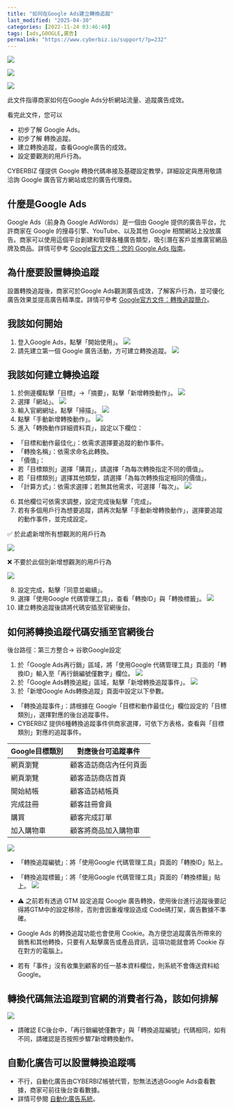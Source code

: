 ```yaml
---
title: "如何在Google Ads建立轉換追蹤"
last_modified: "2025-04-30"
categories: [2022-11-24 03:46:40]
tags: [ads,GOOGLE,廣告]
permalink: "https://www.cyberbiz.io/support/?p=232"
---
```


![](https://www.cyberbiz.io/support/wp-content/uploads/適用站別.png)

[![](https://www.cyberbiz.io/support/wp-content/uploads/台灣站.png)](https://www.cyberbiz.io/support/?page_id=2490)

[![](https://www.cyberbiz.io/support/wp-content/uploads/北美站.png)](https://www.cyberbiz.io/support/?page_id=9206)

此文件指導商家如何在Google Ads分析網站流量、追蹤廣告成效。

看完此文件，您可以

* 初步了解 Google Ads。
* 初步了解 轉換追蹤。
* 建立轉換追蹤，查看Google廣告的成效。
* 設定要觀測的用戶行為。

CYBERBIZ 僅提供 Google 轉換代碼串接及基礎設定教學，詳細設定與應用敬請洽詢 Google 廣告官方網站或您的廣告代理商。

## 什麼是Google Ads

Google Ads（前身為 Google AdWords）是一個由 Google 提供的廣告平台，允許商家在 Google
的搜尋引擎、YouTube、以及其他 Google
相關網站上投放廣告。商家可以使用這個平台創建和管理各種廣告類型，吸引潛在客戶並推廣官網品牌及商品。詳情可參考 [Google官方文件：您的 Google
Ads 指南](https://support.google.com/google-ads/answer/6146252)。

## 為什麼要設置轉換追蹤

設置轉換追蹤後，商家可於Google Ads觀測廣告成效，了解客戶行為，並可優化廣告效果並提高廣告精準度。詳情可參考
[Google官方文件：轉換追蹤簡介](https://support.google.com/google-ads/answer/1722022?hl=zh-Hant)。

## 我該如何開始

1. 登入Google Ads，點擊「開始使用」。 [![](https://www.cyberbiz.io/support/wp-content/uploads/google-ads轉換追蹤01-1024x490.png)](https://www.cyberbiz.io/support/wp-content/uploads/google-ads轉換追蹤01.png)
2. 請先建立第一個 Google 廣告活動，方可建立轉換追蹤。 [![](https://www.cyberbiz.io/support/wp-content/uploads/google-ads轉換追蹤02-1024x486.png)](https://www.cyberbiz.io/support/wp-content/uploads/google-ads轉換追蹤02.png)



## 我該如何建立轉換追蹤

1. 於側邊欄點擊「目標」→「摘要」，點擊「新增轉換動作」。 [![](https://www.cyberbiz.io/support/wp-content/uploads/google-ads轉換追蹤03-1024x486.png)](https://www.cyberbiz.io/support/wp-content/uploads/google-ads轉換追蹤03.png)
2. 選擇「網站」。 [![](https://www.cyberbiz.io/support/wp-content/uploads/google-ads轉換追蹤04-1024x486.png)](https://www.cyberbiz.io/support/wp-content/uploads/google-ads轉換追蹤04.png)
3. 輸入官網網址，點擊「掃描」。 [![](https://www.cyberbiz.io/support/wp-content/uploads/google-ads轉換追蹤05-1024x486.png)](https://www.cyberbiz.io/support/wp-content/uploads/google-ads轉換追蹤05.png)
4. 點擊「手動新增轉換動作」。 [![](https://www.cyberbiz.io/support/wp-content/uploads/google-ads轉換追蹤06-1024x486.png)](https://www.cyberbiz.io/support/wp-content/uploads/google-ads轉換追蹤06.png)
5. 進入「轉換動作詳細資料頁」，設定以下欄位： 
* 「目標和動作最佳化」：依需求選擇要追蹤的動作事件。
* 「轉換名稱」：依需求命名此轉換。
* 「價值」：
* 若「目標類別」選擇「購買」，請選擇「為每次轉換指定不同的價值」。
* 若「目標類別」選擇其他類型，請選擇「為每次轉換指定相同的價值」。
* 「計算方式」：依需求選擇；若無其他需求，可選擇「每次」。
[![](https://www.cyberbiz.io/support/wp-content/uploads/google-ads轉換追蹤07-1024x717.png)](https://www.cyberbiz.io/support/wp-content/uploads/google-ads轉換追蹤07.png)

6. 其他欄位可依需求調整，設定完成後點擊「完成」。
7. 若有多個用戶行為想要追蹤，請再次點擊「手動新增轉換動作」，選擇要追蹤的動作事件，並完成設定。

✅ 於此處新增所有想觀測的用戶行為

[![](https://www.cyberbiz.io/support/wp-content/uploads/google-ads轉換追蹤06-1024x486.png)](https://www.cyberbiz.io/support/wp-content/uploads/google-ads轉換追蹤06.png)

❌ 不要於此個別新增想觀測的用戶行為

[![](https://www.cyberbiz.io/support/wp-content/uploads/google-ads轉換追蹤03-1024x486.png)](https://www.cyberbiz.io/support/wp-content/uploads/google-ads轉換追蹤03.png)

8. 設定完成，點擊「同意並繼續」。
9. 選擇「使用Google 代碼管理工具」，查看「轉換ID」與「轉換標籤」。 [![](https://www.cyberbiz.io/support/wp-content/uploads/google-ads01-1024x486.png)](https://www.cyberbiz.io/support/wp-content/uploads/google-ads01.png)
10. 建立轉換追蹤後請將代碼安插至官網後台。

## 如何將轉換追蹤代碼安插至官網後台

後台路徑：第三方整合→ 谷歌Google設定

1. 於「Google Ads再行銷」區域，將「使用Google 代碼管理工具」頁面的「轉換ID」輸入至「再行銷編號僅數字」欄位。 [![](https://www.cyberbiz.io/support/wp-content/uploads/google-ads轉換追蹤08-1024x490.png)](https://www.cyberbiz.io/support/wp-content/uploads/google-ads轉換追蹤08.png)
2. 於「Google Ads轉換追縱」區域，點擊「新增轉換追蹤事件」。 [![](https://www.cyberbiz.io/support/wp-content/uploads/google-ads轉換追蹤09-1024x490.png)](https://www.cyberbiz.io/support/wp-content/uploads/google-ads轉換追蹤09.png)
3. 於「新增Google Ads轉換追蹤」頁面中設定以下參數。 
* 「轉換追蹤事件」：請根據在 Google「目標和動作最佳化」欄位設定的「目標類別」，選擇對應的後台追蹤事件。 
* CYBERBIZ 提供6種轉換追蹤事件供商家選擇，可依下方表格，查看與「目標類別」對應的追蹤事件。

Google目標類別| 對應後台可追蹤事件  
---|---  
網頁瀏覽| 顧客造訪商店內任何頁面  
網頁瀏覽| 顧客造訪商店首頁  
開始結帳| 顧客造訪結帳頁  
完成註冊| 顧客註冊會員  
購買| 顧客完成訂單  
加入購物車| 顧客將商品加入購物車  

[![](https://www.cyberbiz.io/support/wp-content/uploads/google-ads轉換追蹤10-1024x715.png)](https://www.cyberbiz.io/support/wp-content/uploads/google-ads轉換追蹤10.png)



* 「轉換追蹤編號」：將「使用Google 代碼管理工具」頁面的「轉換ID」貼上。
* 「轉換追蹤標籤」：將「使用Google 代碼管理工具」頁面的「轉換標籤」貼上。
[![](https://www.cyberbiz.io/support/wp-content/uploads/google-ads轉換追蹤11-1024x486.png)](https://www.cyberbiz.io/support/wp-content/uploads/google-ads轉換追蹤11.png)

* ⚠️ 之前若有透過 GTM 設定追蹤 Google 廣告轉換，使用後台進行追蹤後要記得將GTM中的設定移除，否則會因重複埋設造成 Code碼打架，廣告數據不準確。
* Google Ads 的轉換追蹤功能也會使用 Cookie。為方便您追蹤廣告所帶來的銷售和其他轉換，只要有人點擊廣告或產品資訊，這項功能就會將 Cookie 存在對方的電腦上。
* 若有「事件」沒有收集到顧客的任一基本資料欄位，則系統不會傳送資料給 Google。 

## 轉換代碼無法追蹤到官網的消費者行為，該如何排解

[![](https://www.cyberbiz.io/support/wp-content/uploads/google-ads轉換追蹤12-1024x490.png)](https://www.cyberbiz.io/support/wp-content/uploads/google-ads轉換追蹤12.png)

* 請確認 EC後台中，「再行銷編號僅數字」與「轉換追蹤編號」代碼相同，如有不同，請確認是否按照步驟7新增轉換動作。

## 自動化廣告可以設置轉換追蹤嗎

* 不行，自動化廣告由CYBERBIZ帳號代管，恕無法透過Google Ads查看數據，商家可前往後台查看數據。
* 詳情可參閱 [自動化廣告系統](https://www.cyberbiz.io/support/?p=34930#track)。

